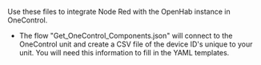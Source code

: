 Use these files to integrate Node Red with the OpenHab instance in OneControl.

- The flow "Get_OneControl_Components.json" will connect to the OneControl unit and create a CSV file of the device ID's unique to your unit.  You will need this information to fill in the YAML templates.
